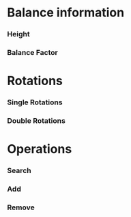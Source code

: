 # Balance information
### Height
### Balance Factor

# Rotations
### Single Rotations

### Double Rotations

# Operations
### Search

### Add

### Remove